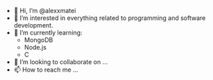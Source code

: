 - 👋 Hi, I’m @alexxmatei
- 👀 I’m interested in everything related to programming and software development.
- 🌱 I’m currently learning:
  * MongoDB
  * Node.js
  * C
- 💞️ I’m looking to collaborate on ...
- 📫 How to reach me ...

<!---
alexxmatei/alexxmatei is a ✨ special ✨ repository because its `README.md` (this file) appears on your GitHub profile.
You can click the Preview link to take a look at your changes.
--->
